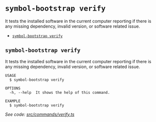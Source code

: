 `symbol-bootstrap verify`
=========================

It tests the installed software in the current computer reporting if there is any missing dependency, invalid version, or software related issue.

* [`symbol-bootstrap verify`](#symbol-bootstrap-verify)

## `symbol-bootstrap verify`

It tests the installed software in the current computer reporting if there is any missing dependency, invalid version, or software related issue.

```
USAGE
  $ symbol-bootstrap verify

OPTIONS
  -h, --help  It shows the help of this command.

EXAMPLE
  $ symbol-bootstrap verify
```

_See code: [src/commands/verify.ts](https://github.com/nemtech/symbol-bootstrap/blob/v1.0.7/src/commands/verify.ts)_
